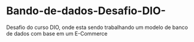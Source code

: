 # Bando-de-dados-Desafio-DIO-
Desafio do curso DIO, onde esta sendo trabalhando um modelo de banco de dados com base em um E-Commerce 
